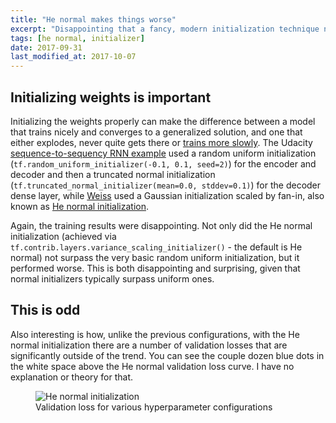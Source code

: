 ```yaml
---
title: "He normal makes things worse"
excerpt: "Disappointing that a fancy, modern initialization technique not only didn't help, but made things worse"
tags: [he normal, initializer]
date: 2017-09-31
last_modified_at: 2017-10-07
---
```


## Initializing weights is important
Initializing the weights properly can make the difference between a model that trains nicely and converges to a generalized solution, and one that either explodes, never quite gets there or [trains more slowly](https://plus.google.com/+SoumithChintala/posts/RZfdrRQWL6u). The Udacity [sequence-to-sequency RNN example](https://github.com/mdcramer/deep-learning/tree/master/seq2seq) used a random uniform initialization (`tf.random_uniform_initializer(-0.1, 0.1, seed=2)`) for the encoder and decoder and then a truncated normal initialization (`tf.truncated_normal_initializer(mean=0.0, stddev=0.1)`) for the decoder dense layer, while [Weiss](https://medium.com/@majortal/deep-spelling-9ffef96a24f6) used a Gaussian initialization scaled by fan-in, also known as [He normal initialization](https://arxiv.org/abs/1502.01852).

Again, the training results were disappointing. Not only did the He normal initialization (achieved via `tf.contrib.layers.variance_scaling_initializer()` - the default is He normal) not surpass the very basic random uniform initialization, but it performed worse. This is both disappointing and surprising, given that normal initializers typically surpass uniform ones.

## This is odd
Also interesting is how, unlike the previous configurations, with the He normal initialization there are a number of validation losses that are significantly outside of the trend. You can see the couple dozen blue dots in the white space above the He normal validation loss curve. I have no explanation or theory for that.
<figure>
	<img src="{{ site.baseurl }}/assets/images/he-normal.png" alt="He normal initialization"/>
	<figcaption>Validation loss for various hyperparameter configurations</figcaption>
</figure>
